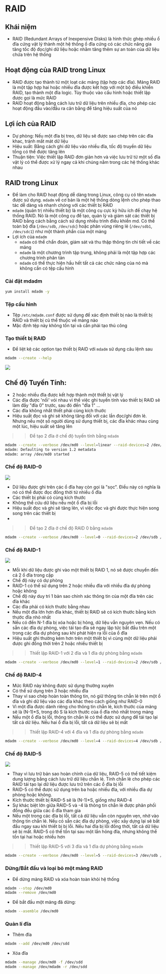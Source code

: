 # RAID
## Khái niệm 
- RAID (Redundant Arrays of Inexpensive Disks) là hình thức ghép nhiều ổ đĩa cứng vật lý thành một hệ thống ổ đĩa cứng có các chức năng gia tăng tốc độ đọc/ghi dữ liệu hoặc nhằm tăng thêm sự an toàn của dữ liệu chứa trên hệ thống
## Hoạt động của RAID trong Linux
- RAID được tạo thành từ một loạt các mảng (tập hợp các đĩa). Mảng RAID là một tập hợp hai hoặc nhiều đĩa được kết hợp với một bộ điều khiển RAID, tạo thành một đĩa logic. Tùy thuộc vào cấu hình hoặc thiết lập được gọi là mức RAID
- RAID hoạt động bằng cách lưu trữ dữ liệu trên nhiều đĩa, cho phép các hoạt động đầu vào/đầu ra cân bằng để tăng hiệu suất của nó
## Lợi ích của RAID 
- Dự phòng: Nếu một đĩa bị treo, dữ liệu sẽ được sao chép trên các đĩa khac, tránh mất mát dữ liệu
- Hiệu suất: Bằng cách ghi dữ liệu vào nhiều đĩa, tốc độ truyền dữ liệu tổng có thể được tăng lên
- Thuận tiện: Việc thiết lập RAID đơn giản hơn và việc lưu trữ từ một số đĩa vật lý có thể được xử lý ngay cả khi chúng nằm trong các hệ thống khác nhau
## RAID trong Linux
-  Để làm cho RAID hoạt động dễ dàng trong Linux, công cụ có tên `mdadm` được sử dụng. `mdadm` về cơ bản là một hệ thống dòng lệnh cho phép thao tác dễ dàng và nhanh chóng với các thiết bị RAID
- `mdadm` (quản trị nhiều thiết bị) là một công cụ cực kỳ hữu ích để chạy hệ thống RAID. Nó là một công cụ để tạo, quản lý và giám sát các thiết bị RAID bằng cách bằng cách sử dụng nhiều trình điều khiển md. Có thể toàn bộ đĩa (`/dev/sdb`, `/dev/sdc`) hoặc phân vùng riêng lẻ (`/dev/sdb1`, `/dev/sdc1`) như một thành phần của một mảng
- Lợi ích của `mdadm`
	+ `mdadm` có thể chẩn đoán, giám sát và thu thập thông tin chi tiết về các mảng
	+ `mdadm` là một chương trình tập trung, không phải là một tập hợp các chương trình phân tán
	+ `mdadm` có thể thực hiện hầu hết tất cả các chức năng của nó mà không cần có tệp cấu hình 

### Cài đặt mdadm
```sh 
yum install mdadm -y
```
### Tệp cấu hình 
- Tệp `/etc/mdadm.conf` được sử dụng để xác định thiết bị nào là thiết bị RAID và thiết bị củ thể thuộc về mảng nào
- Mặc định tệp này không tồn tại và cần phải tạo thủ công
### Tạo thiết bị RAID
- Để liệt kệ các option tạo thiết bị RAID với `mdadm` sử dụng câu lệnh sau
```sh
mdadm --create --help
```

![](./images/addraid.png)

## Chế độ Tuyến Tính: 
- 2 hoặc nhiều đĩa được kết hợp thành một thiết bị vật lý
- Các đĩa được 'nối' vói nhau vì thế việc ghi tuyến tính vào thiết bị RAID sẽ làm đầy "đĩa 0" trước, sau đó đến "đĩa 1" ...
- Các đĩa không nhất thiết phải cùng kích thước 
- Hiệu suất đọc và ghi sẽ không tăng đối với các lần đọc/ghi đơn lẻ. Nhưng nếu một số người dùng sử dụng thiết bị, các đĩa khác nhau cùng một lúc, hiệu suất sẽ tăng lên

>> Để tạo 2 đĩa ở chế độ tuyến tính bằng `mdadm`
```sh
mdadm --create --verbose /dev/md0 --level=linear --raid-devices=2 /dev/sdb /dev/sdc
mdadm: Defaulting to version 1.2 metadata
mdadm: array /dev/md0 started
```

### Chế độ RAID-0

![](./images/raid0.png)

- Dữ liệu được ghi trên các ổ đĩa hay còn gọi là "sọc". Điều này có nghĩa là nó có thể được đọc đồng thời từ nhiều ổ đĩa 
- Các thiết bị phải có cùng kích thước 
- Không thể cứu dữ liệu nếu một ổ đĩa bị lỗi
- Hiệu suất đọc và ghi sẽ tăng lên, vì việc đọc và ghi được thực hiện song song trên các thiết bị
- 

>> Để tạo 2 đĩa ở chế độ RAID 0 bằng `mdadm`
```sh
mdadm --create --verbose /dev/md0 --level=0 --raid-devices=2 /dev/sdb /dev/sdc
```

### Chế độ RAID-1

![](./images/raid1.png)

- Mỗi khi dữ liệu được ghi vào một thiết bị RAID 1, nó sẽ được chuyển đến cả 2 ổ đĩa trong cặp
- Chế độ này có dự phòng
- RAID-1 có thể sử dụng trên 2 hoặc nhiều đĩa với nhiều đĩa dự phòng hoặc không
- Chế độ này duy trì 1 bản sao chính xác thông tin của một đĩa trên các đĩa khác
- Các đĩa phải có kích thước bằng nhau
- Nếu một đĩa lớn hơn đĩa khác, thiết bị RAID sẽ có kích thước bằng kích thước đĩa nhỏ nhất
- Nếu có đến N-1 đĩa bị xóa hoặc bị hỏng, dữ liệu vẫn nguyên vẹn. Nếu có sẵn các đĩa dự phòng, việc tái tạo đĩa sẽ ngay lập tức bắt đầu trên một trong các đĩa dự phòng sau khi phát hiện ra lỗi của ổ đĩa
- Hiệu suất ghi thường kém hơn trên một thiết bị vì cùng một dữ liệu phải được ghi đồng thời trên 2 hoặc nhiều thiết bị

>> Thiết lập RAID-1 với 2 đĩa và 1 đĩa dự phòng bằng `mdadm`
```sh
mdadm --create --verbose /dev/md0 --level=1 --raid-devices=2 /dev/sdb /dev/sdc --spare-devices=/dev/sdd
```

### Chế độ RAID-4
- Mức RAID này không được sử dụng thường xuyên
- Có thể sử dụng trên 3 hoặc nhiều đĩa
- Thay vì sao chép hoàn toàn thông tin, nó giữ thông tin chẵn lẻ trên một ổ đĩa và ghi dữ liệu vào các đĩa khác theo cách giống như RAID-0
- Vì một đĩa được dành riêng cho thông tin chẵn lẻ, kích thước của mảng sẽ là (N-1)*S, trong đó S là kích thước của ổ đĩa nhỏ nhất trong mảng
- Nếu một ổ đĩa bị lỗi, thông tin chẵn lẻ có thể được sử dụng để tái tạo lại tất cả dữ liệu. Nếu hai ổ đĩa bị lỗi, tất cả dữ liệu sẽ bị mất

>> Thiết lập RAID-4 với 4 đĩa và 1 đĩa dự phòng bằng `mdadm`
```sh
mdadm --create --verbose /dev/md0 --level=4 --raid-devices=4 /dev/sdb /dev/sdc /dev/sdd /dev/sde  spare-devices=/dev/sdf
```

### Chế độ RAID-5

![](./images/raid5.png)

- Thay vì lưu trữ bản sao hoàn chỉnh của dữ liệu, RAID-5 có thể tiết kiệm dung lượng bằng cách lưu trữ dữ liệu chẵn lẻ. Tính chẵn lẻ cho phép các RAID tái tạo lại dữ liệu được lưu trữ trên các ổ đĩa bị lỗi
- RAID-5 có thể được sử dụng trên ba hoặc nhiều đĩa, với nhiều đĩa dự phòng hoặc không.
- Kích thước thiết bị RAID-5 sẽ là (N-1)*S, giống như RAID-4
- Sự khác biệt lớn giữa RAID-5 và -4 là thông tin chẵn lẻ được phân phối đồng đều giữa các ổ đĩa tham gia
- Nếu một trong các đĩa bị lỗi, tất cả dữ liệu vẫn còn nguyên vẹn, nhờ vào thông tin chẵn lẻ. Nếu có sẵn các đĩa dự phòng, việc xây dựng lại sẽ bắt đầu ngay sau khi thiết bị bị lỗi. Nếu hai đĩa bị lỗi đồng thời, tất cả dữ liệu sẽ bị mất. RAID-5 có thể tồn tại sau một lần hỏng đĩa, nhưng không thể tồn tại hai hoặc nhiều hơn

>> Thiết lập RAID-5 với 3 đĩa và 1 đĩa dự phòng bằng `mdadm`
```sh
mdadm --create --verbose /dev/md0 --level=5 --raid-devices=3 /dev/sdb /dev/sdc /dev/sdd --spare-devices=/dev/sde
```

### Dừng/Bắt đầu và loại bỏ một mảng RAID
- Để dừng mảng RAID và xóa hoàn toàn khỏi hệ thống
```sh
mdadm --stop /dev/md0
mdadm --remove /dev/md0
```

- Để bắt đầu một mảng đã dừng:
```sh
mdadm --asemble /dev/md0
```

### Quản lí đĩa
- Thêm đĩa 
```sh
mdadm --add /dev/md0 /dev/sdd
```

- Xóa đĩa 
```sh
mdadm --manage /dev/md0 -f /dev/sdd
mdadm --manage /dev/mdadm -r /dev/sdd
```


